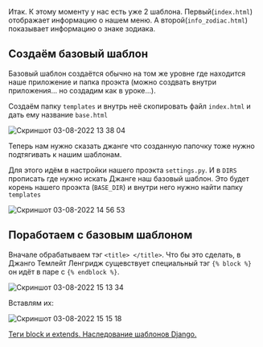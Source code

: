 Итак. К этому моменту у нас есть уже 2 шаблона. Первый(`index.html`) отображает информацию о нашем меню. А второй(`info_zodiac.html`) показывает информацию о знаке зодиака.

## Создаём базовый шаблон
Базовый шаблон создаётся обычно на том же уровне где находится наше приложение и папка проэкта (можно создвать внутри приложения... но создадим как в уроке...).

Создаём папку `templates` и внутрь неё скопировать файл `index.html` и дать ему название `base.html`

![Скриншот 03-08-2022 13 38 04](https://user-images.githubusercontent.com/84935915/182588491-97f651c6-558e-4717-83c3-e9282997cbf2.png)

Теперь нам нужно сказать джанге что созданную папочку тоже нужно подтягивать к нашим шаблонам. 

Для этого идём в настройки нашего проэкта `settings.py`. И в `DIRS` прописать где нужно искать Джанге наш базовый шаблон.
Это будет корень нашего проэкта (`BASE_DIR`) и внутри него нужно найти папку `templates`

![Скриншот 03-08-2022 14 56 53](https://user-images.githubusercontent.com/84935915/182602084-fa8669da-0caa-437e-ad8b-04e43b722718.png)

## Поработаем с базовым шаблоном

Вначале обрабатываем тэг `<title> </title>`. Что бы это сделать, в Джанго Темлейт Ленгридж сущевствует специальный тэг `{% block %}` он идёт в паре с `{% endblock %}`.

![Скриншот 03-08-2022 15 13 34](https://user-images.githubusercontent.com/84935915/182605024-1446ae9e-68d0-4e80-bcf9-7f7d24339131.png)

Вставлям их:

![Скриншот 03-08-2022 15 15 18](https://user-images.githubusercontent.com/84935915/182605253-89a8bc7f-2c94-4f96-a3ce-2c6ccdb2118a.png)










[Теги block и extends. Наследование шаблонов Django.](https://cloud.mail.ru/public/Jrt5/SjrufgAxX/%5BSW.BAND%5D%203.%20Шаблоны%20и%20статические%20файлы/8.%20Наследование%20шаблонов%20Django.%20Теги%20block%20и%20extends)
